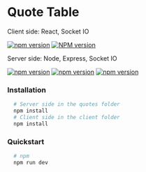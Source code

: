 # Quote Table

Client side: React, Socket IO

[![npm version](https://img.shields.io/badge/npm-%5E17.0.2-blue)](https://www.npmjs.com/package/react)
[![NPM version](https://img.shields.io/badge/npm-%5E4.0.1-blue)](https://www.npmjs.com/package/socket.io-client)

Server side: Node, Express, Socket IO

[![npm version](https://img.shields.io/badge/npm-%5E16.0.0-blue)](https://www.npmjs.com/package/node)
[![npm version](https://img.shields.io/npm/v/express)](https://www.npmjs.com/package/express)
[![npm version](https://img.shields.io/npm/v/socket-io-server)](https://www.npmjs.com/package/socket)

### Installation

```bash
  # Server side in the quotes folder
  npm install
  # Client side in the client folder
  npm install
  ```

### Quickstart

```bash
  # npm
  npm run dev
  ```



